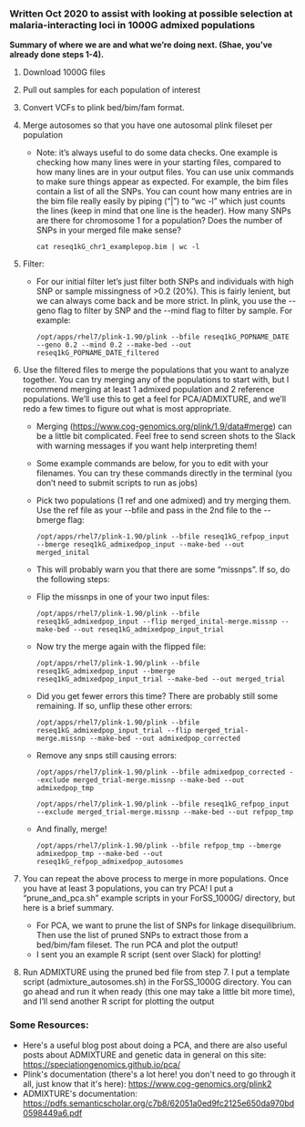### Written Oct 2020 to assist with looking at possible selection at malaria-interacting loci in 1000G admixed populations

**Summary of where we are and what we’re doing next. (Shae, you’ve already done steps 1-4).**
1. Download 1000G files
2. Pull out samples for each population of interest
3. Convert VCFs to plink bed/bim/fam format.
4. Merge autosomes so that you have one autosomal plink fileset per population
    *  Note: it’s always useful to do some data checks. One example is checking how many lines were in your starting files, compared to how many lines are in your output files. You can use unix commands to make sure things appear as expected. For example, the bim files contain a list of all the SNPs. You can count how many entries are in the bim file really easily by piping (“|”) to “wc -l” which just counts the lines (keep in mind that one line is the header). How many SNPs are there for chromosome 1 for a population? Does the number of SNPs in your merged file make sense?

        ```
        cat reseq1kG_chr1_examplepop.bim | wc -l
        ```
        
5. Filter: 
    * For our initial filter let’s just filter both SNPs and individuals with high SNP or sample missingness of >0.2 (20%). This is fairly lenient, but we can always come back and be more strict. In plink, you use the --geno flag to filter by SNP and the --mind flag to filter by sample. For example:

        ```
        /opt/apps/rhel7/plink-1.90/plink --bfile reseq1kG_POPNAME_DATE --geno 0.2 --mind 0.2 --make-bed --out reseq1kG_POPNAME_DATE_filtered
        ```
        
6. Use the filtered files to merge the populations that you want to analyze together. You can try merging any of the populations to start with, but I recommend merging at least 1 admixed population and 2 reference populations. We’ll use this to get a feel for PCA/ADMIXTURE, and we’ll redo a few times to figure out what is most appropriate.
    * Merging (https://www.cog-genomics.org/plink/1.9/data#merge) can be a little bit complicated. Feel free to send screen shots to the Slack with warning messages if you want help interpreting them!
    * Some example commands are below, for you to edit with your filenames. You can try these commands directly in the terminal (you don’t need to submit scripts to run as jobs)
    * Pick two populations (1 ref and one admixed) and try merging them. Use the ref file as your --bfile and pass in the 2nd file to the --bmerge flag: 

        ```
        /opt/apps/rhel7/plink-1.90/plink --bfile reseq1kG_refpop_input --bmerge reseq1kG_admixedpop_input --make-bed --out merged_inital
        ```
        
    * This will probably warn you that there are some “missnps”. If so, do the following steps:
    * Flip the missnps in one of your two input files: 
    
        ```
        /opt/apps/rhel7/plink-1.90/plink --bfile reseq1kG_admixedpop_input --flip merged_inital-merge.missnp --make-bed --out reseq1kG_admixedpop_input_trial
        ```
        
    * Now try the merge again with the flipped file: 
    
        ```
      /opt/apps/rhel7/plink-1.90/plink --bfile reseq1kG_admixedpop_input --bmerge reseq1kG_admixedpop_input_trial --make-bed --out merged_trial
        ```
        
    * Did you get fewer errors this time? There are probably still some remaining. If so, unflip these other errors: 
    
        ```
        /opt/apps/rhel7/plink-1.90/plink --bfile reseq1kG_admixedpop_input_trial --flip merged_trial-merge.missnp --make-bed --out admixedpop_corrected
        ```
        
    * Remove any snps still causing errors:
    
        ```
        /opt/apps/rhel7/plink-1.90/plink --bfile admixedpop_corrected --exclude merged_trial-merge.missnp --make-bed --out admixedpop_tmp
      
        ```
        
        ```
        /opt/apps/rhel7/plink-1.90/plink --bfile reseq1kG_refpop_input --exclude merged_trial-merge.missnp --make-bed --out refpop_tmp
        ```
        
    * And finally, merge!

        ```
        /opt/apps/rhel7/plink-1.90/plink --bfile refpop_tmp --bmerge admixedpop_tmp --make-bed --out reseq1kG_refpop_admixedpop_autosomes
        ```
   
7. You can repeat the above process to merge in more populations. Once you have at least 3 populations, you can try PCA! I put a “prune_and_pca.sh” example scripts in your ForSS_1000G/ directory, but here is a brief summary.
   * For PCA, we want to prune the list of SNPs for linkage disequilibrium. Then use the list of pruned SNPs to extract those from a bed/bim/fam fileset. The run PCA and plot the output!
   * I sent you an example R script (sent over Slack) for plotting!
8. Run ADMIXTURE using the pruned bed file from step 7. I put a template script (admixture_autosomes.sh) in the ForSS_1000G directory. You can go ahead and run it when ready (this one may take a little bit more time), and I’ll send another R script for plotting the output

### Some Resources:
* Here's a useful blog post about doing a PCA, and there are also useful posts about ADMIXTURE and genetic data in general on this site: https://speciationgenomics.github.io/pca/ 
* Plink's documentation (there's a lot here! you don't need to go through it all, just know that it's here): https://www.cog-genomics.org/plink2 
* ADMIXTURE's documentation: https://pdfs.semanticscholar.org/c7b8/62051a0ed9fc2125e650da970bd0598449a6.pdf
